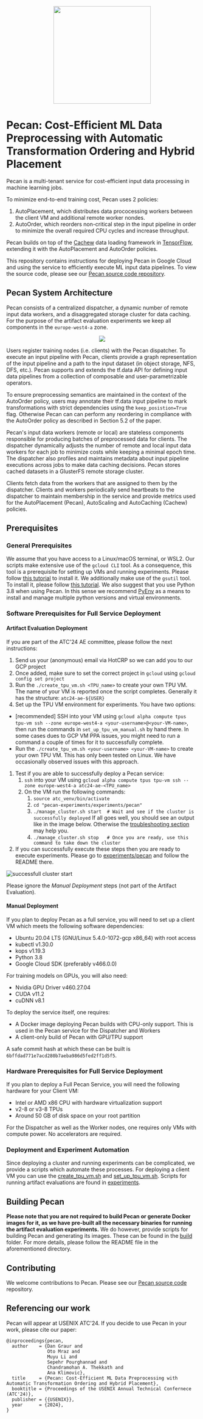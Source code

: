 <p align="center">
  <img width="256" height="256" src="Figures/pecan_logo.png" />
</p>

# Pecan: Cost-Efficient ML Data Preprocessing with Automatic Transformation Ordering and Hybrid Placement

Pecan is a multi-tenant service for cost-efficient input data processing in machine learning jobs. 

To minimize end-to-end training cost, Pecan uses 2 policies: 
1) AutoPlacement, which distributes data prococessing workers between the client VM and additional remote worker nondes.
2) AutoOrder, which reorders non-critical step in the input pipeline in order to minimize the overall required CPU cycles and increase throughput.

Pecan builds on top of the [Cachew](https://www.usenix.org/system/files/atc22-graur.pdf) data loading framework in [TensorFlow](https://github.com/tensorflow/tensorflow), extending it with the AutoPlacement and AutoOrder policies.

This repository contains instructions for deploying Pecan in Google Cloud and using the service to efficiently execute ML input data pipelines. To view the source code, please see our [Pecan source code repository](https://github.com/eth-easl/cachew/tree/oto-pecan). 

## Pecan System Architecture

Pecan consists of a centralized dispatcher, a dynamic number of remote input data workers, and a disaggregated storage cluster for data caching. For the purpose of the artifact evaluation experiments we keep all components in the `europe-west4-a` zone.

<p align="center">
  <img src="Figures/pecan_system_diagram.drawio.png" />
</p>

Users register training nodes (i.e. clients) with the Pecan dispatcher. To execute an input pipeline with Pecan, clients provide a graph representation of the input pipeline and a path to the input dataset (in object storage, NFS, DFS, etc.). Pecan supports and extends the tf.data API for defining input data pipelines from a collection of composable and user-parametrizable operators.

To ensure preprocessing semantics are maintained in the context of the AutoOrder policy, users may annotate their tf.data input pipeline to mark transformations with strict dependencies using the `keep_posistion=True` flag. Otherwise Pecan can can perform any reordering in compliance with the AutoOrder policy as described in Section 5.2 of the paper.

Pecan's input data workers (remote or local) are stateless components responsible for producing batches of preprocessed data for clients. The dispatcher dynamically adjusts the number of remote and local input data workers for each job to minimize costs while keeping a minimal epoch time. The dispatcher also profiles and maintains metadata about input pipeline executions across jobs to make data caching decisions. Pecan stores cached datasets in a GlusterFS remote storage cluster. 

Clients fetch data from the workers that are assigned to them by the dispatcher. Clients and workers periodically send heartbeats to the dispatcher to maintain membership in the service and provide metrics used for the AutoPlacement (Pecan), AutoScaling and AutoCaching (Cachew) policies.

## <a name="prerequisites"/>Prerequisites

### General Prerequisites

We assume that you have access to a Linux/macOS terminal, or WSL2. Our scripts make extensive use of the `gcloud CLI` tool. As a consequence, this tool is a prerequisite for setting up VMs and running experiments. Please follow [this tutorial](https://cloud.google.com/sdk/docs/install) to install it. We additionally make use of the `gsutil` tool. To install it, please follow [this tutorial](https://cloud.google.com/storage/docs/gsutil_install). We also suggest that you use Python 3.8 when using Pecan. In this sense we recommend [PyEnv](https://github.com/pyenv/pyenv) as a means to install and manage multiple python versions and virtual environments.

### Software Prerequisites for Full Service Deployment

#### Artifact Evaluation Deployment

If you are part of the ATC'24 AE committee, please follow the next instructions:

1. Send us your (anonymous) email via HotCRP so we can add you to our GCP project
1. Once added, make sure to set the correct project in `gcloud` using `gcloud config set project`
1. Run the `./create_tpu_vm.sh <TPU_name>` to create your own TPU VM. The name of your VM is reported once the script completes. Generally it has the structure: `atc24-ae-${USER}`
1. Set up the TPU VM environment for experiments. You have two options:
  * [recommended] SSH into your VM using `gcloud alpha compute tpus tpu-vm ssh --zone europe-west4-a <your-username>@<your-VM-name>`, then run the commands in `set_up_tpu_vm_manual.sh` by hand there. In some cases dues to GCP VM PPA issues, you might need to run a command a couple of times for it to successfully complete.  
  * Run the `./create_tpu_vm.sh <your-username> <your-VM-name>` to create your own TPU VM. This has only been tested on Linux. We have occasionally observed issues with this approach.
1. Test if you are able to successfully deploy a Pecan service: 
    1. `ssh` into your VM using `gcloud alpha compute tpus tpu-vm ssh --zone europe-west4-a atc24-ae-<TPU_name>`
    1. On the VM run the following commands:
        1. `source atc_venv/bin/activate`
        1. `cd "pecan-experiments/experiments/pecan"`
        1. `./manage_cluster.sh start  # Wait and see if the cluster is successfully deployed`
           If all goes well, you should see an output like in the image below. Otherwise the [troubleshooting section](https://github.com/eth-easl/pecan-experiments/tree/main/experiments#troubleshooting) may help you.
        1. `./manage_cluster.sh stop   # Once you are ready, use this command to take down the cluster`
1. If you can successfully execute these steps then you are ready to execute experiments. Please go to [experiments/pecan](experiments/pecan) and follow the README there.

![successfull cluster start](Figures/successful_manage_clester_start.png)

Please ignore the *Manual Deployment* steps (not part of the Artifact Evaluation).

#### Manual Deployment

If you plan to deploy Pecan as a full service, you will need to set up a client VM which meets the following software dependencies:

* Ubuntu 20.04 LTS (GNU/Linux 5.4.0-1072-gcp x86\_64) with root access
* kubectl v1.30.0
* kops v1.19.3
* Python 3.8
* Google Cloud SDK (preferably v466.0.0)

For training models on GPUs, you will also need:

* Nvidia GPU Driver v460.27.04
* CUDA v11.2
* cuDNN v8.1

To deploy the service itself, one requires:
* A Docker image deploying Pecan builds with CPU-only support. This is used in the Pecan service for the Dispatcher and Workers
* A client-only build of Pecan with GPU/TPU support

A safe commit hash at which these can be built is `6bffdad771e7acd280b7aeba986d5fed2ff1d5f5`.

### Hardware Prerequisites for Full Service Deployment

If you plan to deploy a Full Pecan Service, you will need the following hardware for your Client VM:

* Intel or AMD x86 CPU with hardware virtualization support
* v2-8 or v3-8 TPUs
* Around 50 GB of disk space on your root partition

For the Dispatcher as well as the Worker nodes, one requires only VMs with compute power. No accelerators are required. 

### Deployment and Experiment Automation

Since deploying a cluster and running experiments can be complicated, we provide a scripts which automate these processes. For deploying a client VM you can use the [create_tpu_vm.sh](create_tpu_vm.sh) and [set_up_tpu_vm.sh](set_up_tpu_vm.sh). Scripts for running artifact evaluations are found in [experiments](experiments).

## Building Pecan

**Please note that you are not required to build Pecan or generate Docker images for it, as we have pre-built all the necessary binaries for running the artifact evaluation experiments.** We do however, provide scripts for building Pecan and generating its images. These can be found in the [build](build) folder. For more details, please follow the README file in the aforementioned directory.

## Contributing

We welcome contributions to Pecan. Please see our [Pecan source code](https://github.com/eth-easl/cachew/tree/oto-pecan) repository.
 
## Referencing our work

Pecan will appear at USENIX ATC'24. If you decide to use Pecan in your work, please cite our paper: 

```
@inproceedings{pecan,
  author    = {Dan Graur and
               Oto Mraz and
               Muyu Li and
               Sepehr Pourghannad and
               Chandramohan A. Thekkath and
               Ana Klimovic},
  title     = {Pecan: Cost-Efficient ML Data Preprocessing with Automatic Transformation Ordering and Hybrid Placement},
  booktitle = {Proceedings of the USENIX Annual Technical Confernece (ATC'24)},
  publisher = {{USENIX}},
  year      = {2024},
}
```